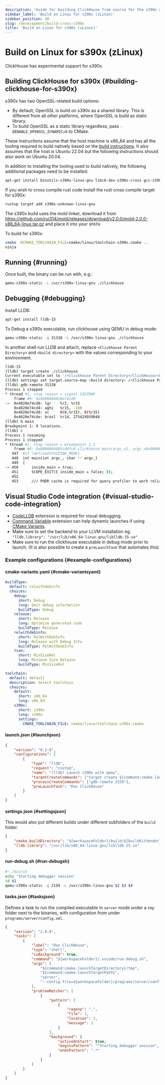 ```yaml
---
description: 'Guide for building ClickHouse from source for the s390x architecture'
sidebar_label: 'Build on Linux for s390x (zLinux)'
sidebar_position: 30
slug: /development/build-cross-s390x
title: 'Build on Linux for s390x (zLinux)'
---
```


# Build on Linux for s390x (zLinux)

ClickHouse has experimental support for s390x.

## Building ClickHouse for s390x {#building-clickhouse-for-s390x}

s390x has two OpenSSL-related build options:
- By default, OpenSSL is build on s390x as a shared library. This is different from all other platforms, where OpenSSL is build as static library.
- To build OpenSSL as a static library regardless, pass `-DENABLE_OPENSSL_DYNAMIC=0` to CMake.

These instructions assume that the host machine is x86_64 and has all the tooling required to build natively based on the [build instructions](../development/build.md). It also assumes that the host is Ubuntu 22.04 but the following instructions should also work on Ubuntu 20.04.

In addition to installing the tooling used to build natively, the following additional packages need to be installed:

```bash
apt-get install binutils-s390x-linux-gnu libc6-dev-s390x-cross gcc-s390x-linux-gnu binfmt-support qemu-user-static
```

If you wish to cross compile rust code install the rust cross compile target for s390x:

```bash
rustup target add s390x-unknown-linux-gnu
```

The s390x build uses the mold linker, download it from https://github.com/rui314/mold/releases/download/v2.0.0/mold-2.0.0-x86_64-linux.tar.gz
and place it into your `$PATH`.

To build for s390x:

```bash
cmake -DCMAKE_TOOLCHAIN_FILE=cmake/linux/toolchain-s390x.cmake ..
ninja
```

## Running {#running}

Once built, the binary can be run with, e.g.:

```bash
qemu-s390x-static -L /usr/s390x-linux-gnu ./clickhouse
```

## Debugging {#debugging}

Install LLDB:

```bash
apt-get install lldb-15
```

To Debug a s390x executable, run clickhouse using QEMU in debug mode:

```bash
qemu-s390x-static -g 31338 -L /usr/s390x-linux-gnu ./clickhouse
```

In another shell run LLDB and attach, replace `<Clickhouse Parent Directory>` and `<build directory>` with the values corresponding to your environment.

```bash
lldb-15
(lldb) target create ./clickhouse
Current executable set to '/<Clickhouse Parent Directory>/ClickHouse/<build directory>/programs/clickhouse' (s390x).
(lldb) settings set target.source-map <build directory> /<Clickhouse Parent Directory>/ClickHouse
(lldb) gdb-remote 31338
Process 1 stopped
* thread #1, stop reason = signal SIGTRAP
    frame #0: 0x0000004020e74cd0
->  0x4020e74cd0: lgr    %r2, %r15
    0x4020e74cd4: aghi   %r15, -160
    0x4020e74cd8: xc     0(8,%r15), 0(%r15)
    0x4020e74cde: brasl  %r14, 275429939040
(lldb) b main
Breakpoint 1: 9 locations.
(lldb) c
Process 1 resuming
Process 1 stopped
* thread #1, stop reason = breakpoint 1.1
    frame #0: 0x0000004005cd9fc0 clickhouse`main(argc_=1, argv_=0x0000004020e594a8) at main.cpp:450:17
   447  #if !defined(FUZZING_MODE)
   448  int main(int argc_, char ** argv_)
   449  {
-> 450      inside_main = true;
   451      SCOPE_EXIT({ inside_main = false; });
   452
   453      /// PHDR cache is required for query profiler to work reliably
```

## Visual Studio Code integration {#visual-studio-code-integration}

- [CodeLLDB](https://github.com/vadimcn/vscode-lldb) extension is required for visual debugging.
- [Command Variable](https://github.com/rioj7/command-variable) extension can help dynamic launches if using [CMake Variants](https://github.com/microsoft/vscode-cmake-tools/blob/main/docs/variants.md).
- Make sure to set the backend to your LLVM installation eg. `"lldb.library": "/usr/lib/x86_64-linux-gnu/liblldb-15.so"`
- Make sure to run the clickhouse executable in debug mode prior to launch. (It is also possible to create a `preLaunchTask` that automates this)

### Example configurations {#example-configurations}
#### cmake-variants.yaml {#cmake-variantsyaml}
```yaml
buildType:
  default: relwithdebinfo
  choices:
    debug:
      short: Debug
      long: Emit debug information
      buildType: Debug
    release:
      short: Release
      long: Optimize generated code
      buildType: Release
    relwithdebinfo:
      short: RelWithDebInfo
      long: Release with Debug Info
      buildType: RelWithDebInfo
    tsan:
      short: MinSizeRel
      long: Minimum Size Release
      buildType: MinSizeRel

toolchain:
  default: default
  description: Select toolchain
  choices:
    default:
      short: x86_64
      long: x86_64
    s390x:
      short: s390x
      long: s390x
      settings:
        CMAKE_TOOLCHAIN_FILE: cmake/linux/toolchain-s390x.cmake
```

#### launch.json {#launchjson}
```json
{
    "version": "0.2.0",
    "configurations": [
        {
            "type": "lldb",
            "request": "custom",
            "name": "(lldb) Launch s390x with qemu",
            "targetCreateCommands": ["target create ${command:cmake.launchTargetPath}"],
            "processCreateCommands": ["gdb-remote 2159"],
            "preLaunchTask": "Run ClickHouse"
        }
    ]
}
```

#### settings.json {#settingsjson}
This would also put different builds under different subfolders of the `build` folder.
```json
{
    "cmake.buildDirectory": "${workspaceFolder}/build/${buildKitVendor}-${buildKitVersion}-${variant:toolchain}-${variant:buildType}",
    "lldb.library": "/usr/lib/x86_64-linux-gnu/liblldb-15.so"
}
```

#### run-debug.sh {#run-debugsh}
```sh
#! /bin/sh
echo 'Starting debugger session'
cd $1
qemu-s390x-static -g 2159 -L /usr/s390x-linux-gnu $2 $3 $4
```

#### tasks.json {#tasksjson}
Defines a task to run the compiled executable in `server` mode under a `tmp` folder next to the binaries, with configuration from under `programs/server/config.xml`.
```json
{
    "version": "2.0.0",
    "tasks": [
        {
            "label": "Run ClickHouse",
            "type": "shell",
            "isBackground": true,
            "command": "${workspaceFolder}/.vscode/run-debug.sh",
            "args": [
                "${command:cmake.launchTargetDirectory}/tmp",
                "${command:cmake.launchTargetPath}",
                "server",
                "--config-file=${workspaceFolder}/programs/server/config.xml"
            ],
            "problemMatcher": [
                {
                    "pattern": [
                        {
                            "regexp": ".",
                            "file": 1,
                            "location": 2,
                            "message": 3
                        }
                    ],
                    "background": {
                        "activeOnStart": true,
                        "beginsPattern": "^Starting debugger session",
                        "endsPattern": ".*"
                    }
                }
            ]
        }
    ]
}
```
